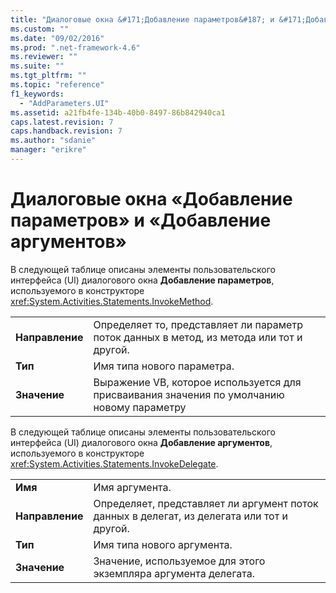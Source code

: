 ```yaml
---
title: "Диалоговые окна &#171;Добавление параметров&#187; и &#171;Добавление аргументов&#187; | Microsoft Docs"
ms.custom: ""
ms.date: "09/02/2016"
ms.prod: ".net-framework-4.6"
ms.reviewer: ""
ms.suite: ""
ms.tgt_pltfrm: ""
ms.topic: "reference"
f1_keywords: 
  - "AddParameters.UI"
ms.assetid: a21fb4fe-134b-40b0-8497-86b842940ca1
caps.latest.revision: 7
caps.handback.revision: 7
ms.author: "sdanie"
manager: "erikre"
---
```

# Диалоговые окна &#171;Добавление параметров&#187; и &#171;Добавление аргументов&#187;
В следующей таблице описаны элементы пользовательского интерфейса \(UI\) диалогового окна **Добавление параметров**, используемого в конструкторе <xref:System.Activities.Statements.InvokeMethod>.  
  
|||  
|-|-|  
|**Направление**|Определяет то, представляет ли параметр поток данных в метод, из метода или тот и другой.|  
|**Тип**|Имя типа нового параметра.|  
|**Значение**|Выражение VB, которое используется для присваивания значения по умолчанию новому параметру|  
  
 В следующей таблице описаны элементы пользовательского интерфейса \(UI\) диалогового окна **Добавление аргументов**, используемого в конструкторе <xref:System.Activities.Statements.InvokeDelegate>.  
  
|||  
|-|-|  
|**Имя**|Имя аргумента.|  
|**Направление**|Определяет, представляет ли аргумент поток данных в делегат, из делегата или тот и другой.|  
|**Тип**|Имя типа нового аргумента.|  
|**Значение**|Значение, используемое для этого экземпляра аргумента делегата.|